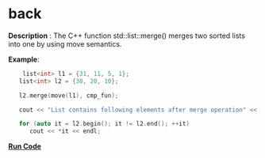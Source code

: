 # back

**Description** : The C++ function std::list::merge() merges two sorted lists into one by using move semantics.

**Example**:
```cpp
    list<int> l1 = {31, 11, 5, 1};
   list<int> l2 = {30, 20, 10};

   l2.merge(move(l1), cmp_fun);

   cout << "List contains following elements after merge operation" << endl;

   for (auto it = l2.begin(); it != l2.end(); ++it)
      cout << *it << endl;
```
**[Run Code](https://rextester.com/YBXY32315)**
